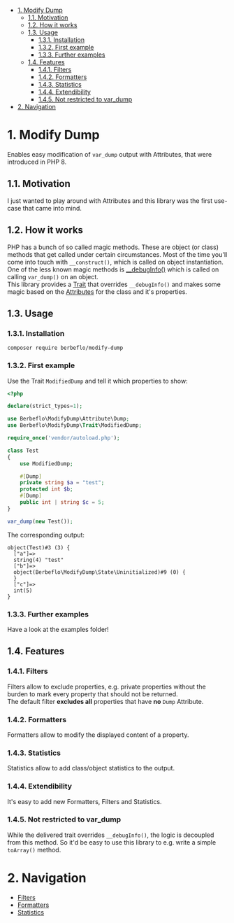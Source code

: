 - [1. Modify Dump](#1-modify-dump)
  - [1.1. Motivation](#11-motivation)
  - [1.2. How it works](#12-how-it-works)
  - [1.3. Usage](#13-usage)
    - [1.3.1. Installation](#131-installation)
    - [1.3.2. First example](#132-first-example)
    - [1.3.3. Further examples](#133-further-examples)
  - [1.4. Features](#14-features)
    - [1.4.1. Filters](#141-filters)
    - [1.4.2. Formatters](#142-formatters)
    - [1.4.3. Statistics](#143-statistics)
    - [1.4.4. Extendibility](#144-extendibility)
    - [1.4.5. Not restricted to var_dump](#145-not-restricted-to-var_dump)
- [2. Navigation](#2-navigation)


# 1. Modify Dump
Enables easy modification of `var_dump` output with Attributes, that were introduced in PHP 8.

## 1.1. Motivation
I just wanted to play around with Attributes and this library was the first use-case that came into mind.

## 1.2. How it works
PHP has a bunch of so called magic methods. These are object (or class) methods that get called under certain circumstances. Most of the time you'll come into touch with `__construct()`, which is called on object instantiation.  
One of the less known magic methods is [__debugInfo()][phpdoc_debugInfo] which is called on calling `var_dump()` on an object.  
This library provides a [Trait][phpdoc_traits] that overrides `__debugInfo()` and makes some magic based on the [Attributes][phpdoc_attributes] for the class and it's properties.

## 1.3. Usage
### 1.3.1. Installation
`composer require berbeflo/modify-dump`
### 1.3.2. First example
Use the Trait `ModifiedDump` and tell it which properties to show:
```php
<?php

declare(strict_types=1);

use Berbeflo\ModifyDump\Attribute\Dump;
use Berbeflo\ModifyDump\Trait\ModifiedDump;

require_once('vendor/autoload.php');

class Test
{
    use ModifiedDump;

    #[Dump]
    private string $a = "test";
    protected int $b;
    #[Dump]
    public int | string $c = 5;
}

var_dump(new Test());
```

The corresponding output:
``` 
object(Test)#3 (3) {
  ["a"]=>
  string(4) "test"
  ["b"]=>
  object(Berbeflo\ModifyDump\State\Uninitialized)#9 (0) {
  }
  ["c"]=>
  int(5)
}
```

### 1.3.3. Further examples
Have a look at the examples folder!

## 1.4. Features
### 1.4.1. Filters
Filters allow to exclude properties, e.g. private properties without the burden to mark every property that should not be returned.  
The default filter **excludes all** properties that have **no** `Dump` Attribute.
### 1.4.2. Formatters
Formatters allow to modify the displayed content of a property.
### 1.4.3. Statistics
Statistics allow to add class/object statistics to the output.
### 1.4.4. Extendibility
It's easy to add new Formatters, Filters and Statistics.
### 1.4.5. Not restricted to var_dump
While the delivered trait overrides `__debugInfo()`, the logic is decoupled from this method. So it'd be easy to use this library to e.g. write a simple `toArray()` method.

# 2. Navigation
- [Filters](documentation/filters.md)
- [Formatters](documentation/formatters.md)
- [Statistics](documentation/statistics.md)



[phpdoc_debugInfo]: https://www.php.net/manual/en/language.oop5.magic.php#object.debuginfo
[phpdoc_traits]: https://www.php.net/manual/en/language.oop5.traits.php
[phpdoc_attributes]: https://www.php.net/manual/en/language.attributes.overview.php
